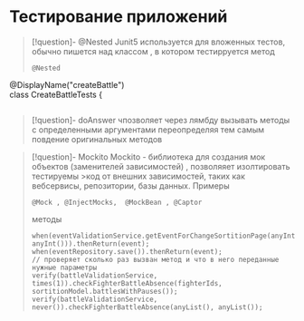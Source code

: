 # Тестирование приложений

>[!question]- @Nested
>Junit5 используется для вложенных тестов, обычно  пишется над классом , в котором тестирруется  метод 
>```
>@Nested  
@DisplayName("createBattle")  
class CreateBattleTests {
>```

>[!question]- doAnswer 
>чпозволяет через лямбду вызывать методы с определенными  аргументами  переопределяя тем самым повдение  оригинальных методов 

>[!question]-  Mockito
>Mockito - библиотека для создания мок объектов (заменителей зависимостей) , позволяяет изолтировать тестируемы >код
>от  внешних зависимостей,  таких как вебсервисы, репозитории,  базы данных. 
>Примеры
>```
>@Mock , @InjectMocks,  @MockBean , @Captor 
>```
>методы 
>```
>when(eventValidationService.getEventForChangeSortitionPage(anyInt(), anyInt())).thenReturn(event);
>when(eventRepository.save()).thenReturn(event);
>// проверяет сколько раз вызван метод и что в него переданные нужные параметры 
>verify(battleValidationService, times(1)).checkFighterBattleAbsence(fighterIds, sortitionModel.battlesWithPauses());
>verify(battleValidationService, never()).checkFighterBattleAbsence(anyList(), anyList());
>```

